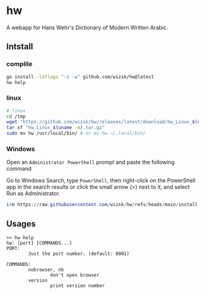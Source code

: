 # hw

A webapp for Hans Wehr's Dictionary of Modern Written Arabic.

## Intstall

### complile

```bash
go install -ldflags "-s -w" github.com/wizsk/hw@latest
hw help
```

### linux

```bash
# linux
cd /tmp
wget "https://github.com/wizsk/hw/releases/latest/download/hw_Linux_$(uname -m).tar.gz"
tar xf "hw_Linux_$(uname -m).tar.gz"
sudo mv hw /usr/local/bin/ # or mv hw ~/.local/bin/
```

### Windows

Open an `Administrator PowerShell` prompt and paste the following command

Go to Windows Search, type `PowerShell`, then right-click on the PowerShell app in the search results or click the small arrow (>) next to it, and select Run as Administrator.


```ps1
irm https://raw.githubusercontent.com/wizsk/hw/refs/heads/main/install.ps1 | iex
```

## Usages

```
>> hw help
hw: [port] [COMMANDS...]
PORT:
        Just the port number. (default: 8001)

COMMANDS:
        nobrowser, nb
                don't open browser
        version
                print version number
```

